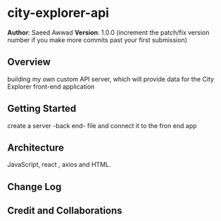 # city-explorer-api

**Author**: Saeed Awwad
**Version**: 1.0.0 (increment the patch/fix version number if you make more commits past your first submission)

## Overview
building my own custom API server, which will provide data for the City Explorer front-end application

## Getting Started
create a server -back end- file and connect it to the fron end app

## Architecture
<!-- Provide a detailed description of the application design. What technologies (languages, libraries, etc) you're using, and any other relevant design information. -->
JavaScript, react , axios and HTML.
## Change Log
<!-- Use this area to document the iterative changes made to your application as each feature is successfully implemented. Use time stamps. Here's an example:

01-01-2001 4:59pm - Application now has a fully-functional express server, with a GET route for the location resource. -->

## Credit and Collaborations
<!-- Give credit (and a link) to other people or resources that helped you build this application. -->